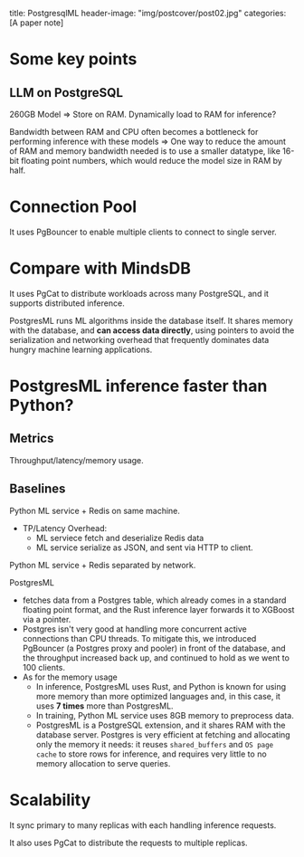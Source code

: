 title: PostgresqlML
header-image: "img/postcover/post02.jpg"
categories: [A paper note]

# Some key points

## LLM on PostgreSQL

260GB Model => Store on RAM. Dynamically load to RAM for inference?

Bandwidth between RAM and CPU often becomes a bottleneck for performing inference with these models 
=> One way to reduce the amount of RAM and memory bandwidth needed is to use a smaller datatype,  like 16-bit floating point numbers, which would reduce the model size in RAM by half.

# Connection Pool

It uses PgBouncer to enable multiple clients to connect to single server.

# Compare with MindsDB

It uses PgCat to distribute workloads across many PostgreSQL, and it supports distributed inference.

PostgresML runs ML algorithms inside the database itself. It shares memory with the database, and **can access data directly**, using pointers to avoid the serialization and networking overhead that frequently dominates data hungry machine learning applications.

# PostgresML inference faster than Python?

## Metrics

Throughput/latency/memory usage.

## Baselines

Python ML service + Redis on same machine.

- TP/Latency Overhead: 
  - ML serviece fetch and deserialize Redis data
  - ML service serialize as JSON, and sent via HTTP to client.

Python ML service + Redis separated by network.

PostgresML

- fetches data from a Postgres table, which already comes in a standard floating point format, and the Rust inference layer forwards it to XGBoost via a pointer.
- Postgres isn't very good at handling more concurrent active connections than CPU threads. To mitigate this, we introduced PgBouncer (a Postgres proxy and pooler) in front of the database, and the throughput increased back up, and continued to hold as we went to 100 clients.
- As for the memory usage
  - In inference,  PostgresML uses Rust, and Python is known for using more memory than more optimized languages and, in this case, it uses **7 times** more than PostgresML.
  - In training, Python ML service uses 8GB memory to preprocess data. 
  - PostgresML is a PostgreSQL extension, and it shares RAM with the database server. Postgres is very efficient at fetching and allocating only the memory it needs: it reuses `shared_buffers` and `OS page cache` to store rows for inference, and requires very little to no memory allocation to serve queries.

# Scalability

It sync primary to many replicas with each handling inference requests.

It also uses PgCat to distribute the requests to multiple replicas.









